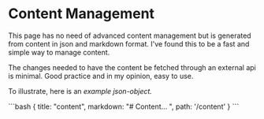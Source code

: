 # Content Management 
This page has no need of advanced content management but is generated from content in json and markdown format. I've found this to be a fast and simple way to manage content.

The changes needed to have the content be fetched through an external api is minimal. Good practice and in my opinion, easy to use.

To illustrate, here is an _example json-object._

\`\`\`bash
{
  title: "content",
  markdown: "# Content... ",
  path: '/content'
}
\`\`\`
    